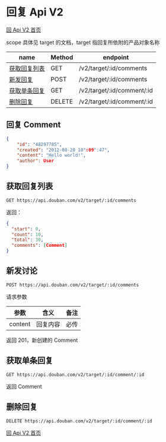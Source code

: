 # 回复 Api V2

[回 Api V2 首页](readme.md)

scope 具体见 target 的文档，target 指回复所依附的产品对象名称

| name                  | Method | endpoint                   |
| --------------------- | ------ | -------------------------- |
| [获取回复列表](#list) | GET    | /v2/target/:id/comments    |
| [新发回复](#new)      | POST   | /v2/target/:id/comments    |
| [获取单条回复](#get)  | GET    | /v2/target/:id/comment/:id |
| [删除回复](#delete)   | DELETE | /v2/target/:id/comment/:id |

## 回复 Comment

```json
{
    "id": "48297785",
    "created": "2012-08-20 18":09":47",
    "content": "Hello world!",
    "author": User
}
```

## 获取回复列表

```
GET https://api.douban.com/v2/target/:id/comments
```

返回：

```json
{
  "start": 0,
  "count": 10,
  "total": 30,
  "comments": [Comment]
}
```

## 新发讨论

```
POST https://api.douban.com/v2/target/:id/comments
```

请求参数

| 参数    | 含义     | 备注 |
| ------- | -------- | ---- |
| content | 回复内容 | 必传 |

返回 201，新创建的 Comment

## 获取单条回复

```
GET https://api.douban.com/v2/target/:id/comment/:id
```

返回 Comment

## 删除回复

```
DELETE https://api.douban.com/v2/target/:id/comment/:id
```

[回 Api V2 首页](readme.md)
